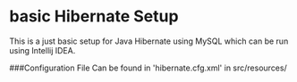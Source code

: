 # basic Hibernate Setup
This is a just basic setup for Java Hibernate using MySQL which can be run using 
Intellij IDEA. 

###Configuration File 
Can be found in 'hibernate.cfg.xml' in src/resources/